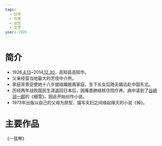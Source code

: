 ```yaml
---
tags:
  - 日本
  - 作家
  - 女性
  - 文学
year: 1926
---
```

# 简介

- 1926[.4.13](2024-04-13.md)~2014[.12.30](2024-12-30.md)，高知县高知市。
- 父亲经营当地最大的艺伎中介所。
- 家庭背景促使她十八岁就结婚脱离家庭，生下长女后随夫婿远赴中国东北。
- 历经两年战败国民生涯返回日本后，因罹患肺结核住院疗养。病中读到了[谷崎润一郎](谷崎润一郎.md)的《细雪》，因此开始创作小说。
- 1973年出版以自己的父母为原型，描写夫妇之间缘起缘灭的小说《棹》。
# 主要作品

《一弦琴》